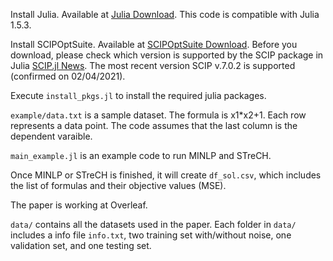 Install Julia. Available at [Julia Download](https://julialang.org/downloads/). This code is compatible with Julia 1.5.3.

Install SCIPOptSuite. Available at [SCIPOptSuite Download](https://www.scipopt.org/index.php#download). 
Before you download, please check which version is supported by the SCIP package in Julia [SCIP.jl News](https://github.com/scipopt/SCIP.jl/blob/master/NEWS.md).
The most recent version SCIP v.7.0.2 is supported (confirmed on 02/04/2021).

Execute `install_pkgs.jl` to install the required julia packages.

`example/data.txt` is a sample dataset. The formula is x1*x2+1. Each row represents a data point. The code assumes that the last column is the dependent varaible.

`main_example.jl` is an example code to run MINLP and STreCH. 

Once MINLP or STreCH is finished, it will create `df_sol.csv`, which includes the list of formulas and their objective values (MSE).

The paper is working at Overleaf.

`data/` contains all the datasets used in the paper. Each folder in `data/` includes a info file `info.txt`, two training set with/without noise, one validation set, and one testing set.
